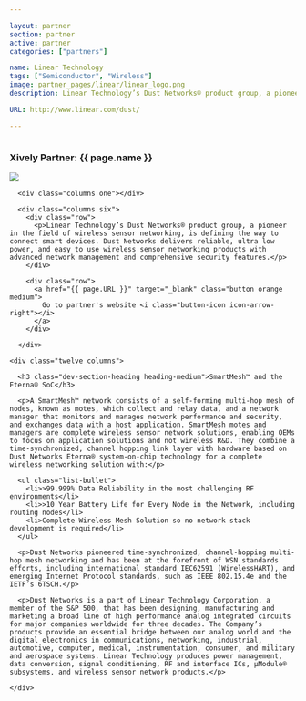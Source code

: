 ```yaml
---

layout: partner
section: partner
active: partner
categories: ["partners"]

name: Linear Technology
tags: ["Semiconductor", "Wireless"]
image: partner_pages/linear/linear_logo.png
description: Linear Technology’s Dust Networks® product group, a pioneer in the field of wireless sensor networking, is defining the way to connect smart devices. Dust Networks delivers reliable, ultra low power, and easy to use wireless sensor networking products with advanced network management and comprehensive security features.

URL: http://www.linear.com/dust/

---
```


<section class="dev-center">

  <section class="row">
    <div class="twelve columns">
      <h1 class="big-heading font-light key-message">Xively Partner: <strong>{{ page.name }}</strong></h1>
    </div>
  </section>

  <section class="row">
      <div class="columns five">
        <img src="{{ page.image | asset_path }}" />   
      </div>

      <div class="columns one"></div>

      <div class="columns six">        
        <div class="row">
          <p>Linear Technology’s Dust Networks® product group, a pioneer in the field of wireless sensor networking, is defining the way to connect smart devices. Dust Networks delivers reliable, ultra low power, and easy to use wireless sensor networking products with advanced network management and comprehensive security features.</p>
        </div>

        <div class="row">
          <a href="{{ page.URL }}" target="_blank" class="button orange medium">
            Go to partner's website <i class="button-icon icon-arrow-right"></i>
          </a>
        </div>

      </div>


  </section>

  <section class="dev-center row">

    <div class="twelve columns">

      <h3 class="dev-section-heading heading-medium">SmartMesh™ and the Eterna® SoC</h3>

      <p>A SmartMesh™ network consists of a self-forming multi-hop mesh of nodes, known as motes, which collect and relay data, and a network manager that monitors and manages network performance and security, and exchanges data with a host application. SmartMesh motes and managers are complete wireless sensor network solutions, enabling OEMs to focus on application solutions and not wireless R&D. They combine a time-synchronized, channel hopping link layer with hardware based on Dust Networks Eterna® system-on-chip technology for a complete wireless networking solution with:</p>

      <ul class="list-bullet">
        <li>>99.999% Data Reliability in the most challenging RF environments</li>
        <li>>10 Year Battery Life for Every Node in the Network, including routing nodes</li>
        <li>Complete Wireless Mesh Solution so no network stack development is required</li>
      </ul>

      <p>Dust Networks pioneered time-synchronized, channel-hopping multi-hop mesh networking and has been at the forefront of WSN standards efforts, including international standard IEC62591 (WirelessHART), and emerging Internet Protocol standards, such as IEEE 802.15.4e and the IETF’s 6TSCH.</p>

      <p>Dust Networks is a part of Linear Technology Corporation, a member of the S&P 500, that has been designing, manufacturing and marketing a broad line of high performance analog integrated circuits for major companies worldwide for three decades. The Company’s products provide an essential bridge between our analog world and the digital electronics in communications, networking, industrial, automotive, computer, medical, instrumentation, consumer, and military and aerospace systems. Linear Technology produces power management, data conversion, signal conditioning, RF and interface ICs, µModule® subsystems, and wireless sensor network products.</p>

    </div>

  </section>



</section>